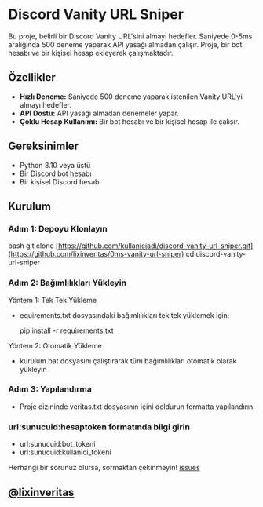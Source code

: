 # Discord Vanity URL Sniper

Bu proje, belirli bir Discord Vanity URL'sini almayı hedefler. Saniyede 0-5ms aralığında 500 deneme yaparak API yasağı almadan çalışır. Proje, bir bot hesabı ve bir kişisel hesap ekleyerek çalışmaktadır.

## Özellikler

- **Hızlı Deneme:** Saniyede 500 deneme yaparak istenilen Vanity URL'yi almayı hedefler.
- **API Dostu:** API yasağı almadan denemeler yapar.
- **Çoklu Hesap Kullanımı:** Bir bot hesabı ve bir kişisel hesap ile çalışır.

## Gereksinimler

- Python 3.10 veya üstü
- Bir Discord bot hesabı
- Bir kişisel Discord hesabı

## Kurulum

### Adım 1: Depoyu Klonlayın

bash
git clone [https://github.com/kullaniciadi/discord-vanity-url-sniper.git](https://github.com/lixinveritas/0ms-vanity-url-sniper)
cd discord-vanity-url-sniper

### Adım 2: Bağımlılıkları Yükleyin

Yöntem 1: Tek Tek Yükleme
- equirements.txt dosyasındaki bağımlılıkları tek tek yüklemek için:

  pip install -r requirements.txt

Yöntem 2: Otomatik Yükleme
- kurulum.bat dosyasını çalıştırarak tüm bağımlılıkları otomatik olarak yükleyin

### Adım 3: Yapılandırma
- Proje dizininde veritas.txt dosyasının içini doldurun formatta yapılandırın:

### url:sunucuid:hesaptoken formatında bilgi girin
- url:sunucuid:bot_tokeni
- url:sunucuid:kullanici_tokeni

Herhangi bir sorunuz olursa, sormaktan çekinmeyin! 
[issues](https://github.com/lixinveritas/0ms-vanity-url-sniper/issues)

## [@lixinveritas](https://discordapp.com/users/718287701987688491)
